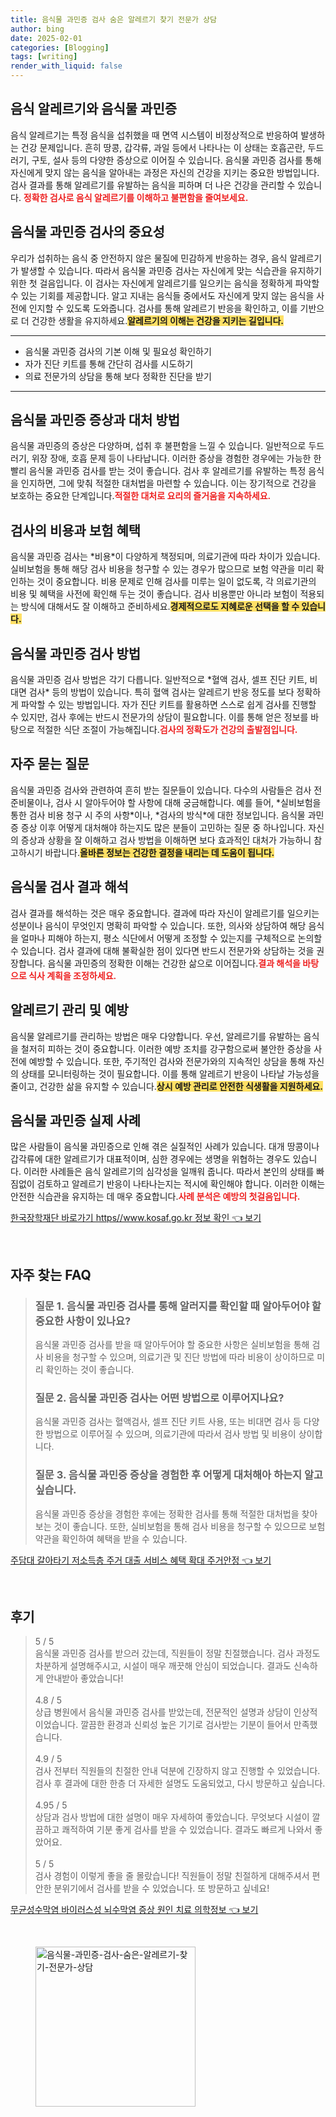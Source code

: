 ```yaml
---
title: 음식물 과민증 검사 숨은 알레르기 찾기 전문가 상담
author: bing
date: 2025-02-01
categories: [Blogging]
tags: [writing]
render_with_liquid: false
---
```



<h2 id='음식_알레르기_의_정의'>음식 알레르기와 음식물 과민증</h2>

<p>음식 알레르기는 특정 음식을 섭취했을 때 면역 시스템이 비정상적으로 반응하여 발생하는 건강 문제입니다. 흔히 땅콩, 갑각류, 과일 등에서 나타나는 이 상태는 호흡곤란, 두드러기, 구토, 설사 등의 다양한 증상으로 이어질 수 있습니다. 음식물 과민증 검사를 통해 자신에게 맞지 않는 음식을 알아내는 과정은 자신의 건강을 지키는 중요한 방법입니다. 검사 결과를 통해 알레르기를 유발하는 음식을 피하며 더 나은 건강을 관리할 수 있습니다. <b><span style="color: #ee2323;">정확한 검사로 음식 알레르기를 이해하고 불편함을 줄여보세요.</span></b></p>

<h2 id='음식물_과민증_검사의_중요성'>음식물 과민증 검사의 중요성</h2>

<p>우리가 섭취하는 음식 중 안전하지 않은 물질에 민감하게 반응하는 경우, 음식 알레르기가 발생할 수 있습니다. 따라서 음식물 과민증 검사는 자신에게 맞는 식습관을 유지하기 위한 첫 걸음입니다. 이 검사는 자신에게 알레르기를 일으키는 음식을 정확하게 파악할 수 있는 기회를 제공합니다. 알고 지내는 음식들 중에서도 자신에게 맞지 않는 음식을 사전에 인지할 수 있도록 도와줍니다. 검사를 통해 알레르기 반응을 확인하고, 이를 기반으로 더 건강한 생활을 유지하세요.<b><span style="background-color: #ffe066;">알레르기의 이해는 건강을 지키는 길입니다.</span></b></p>

<hr />

<ul>
    <li>음식물 과민증 검사의 기본 이해 및 필요성 확인하기</li>
    <li>자가 진단 키트를 통해 간단히 검사를 시도하기</li>
    <li>의료 전문가의 상담을 통해 보다 정확한 진단을 받기</li>
</ul>

<hr />

<h2 id='음식물_과민증_증상과_대처'>음식물 과민증 증상과 대처 방법</h2>

<p>음식물 과민증의 증상은 다양하며, 섭취 후 불편함을 느낄 수 있습니다. 일반적으로 두드러기, 위장 장애, 호흡 문제 등이 나타납니다. 이러한 증상을 경험한 경우에는 가능한 한 빨리 음식물 과민증 검사를 받는 것이 좋습니다. 검사 후 알레르기를 유발하는 특정 음식을 인지하면, 그에 맞춰 적절한 대처법을 마련할 수 있습니다. 이는 장기적으로 건강을 보호하는 중요한 단계입니다.<b><span style="color: #ee2323;">적절한 대처로 요리의 즐거움을 지속하세요.</span></b></p>

<h2 id='검사의_비용_및_보험_혜택'>검사의 비용과 보험 혜택</h2>

<p>음식물 과민증 검사는 *비용*이 다양하게 책정되며, 의료기관에 따라 차이가 있습니다. 실비보험을 통해 해당 검사 비용을 청구할 수 있는 경우가 많으므로 보험 약관을 미리 확인하는 것이 중요합니다. 비용 문제로 인해 검사를 미루는 일이 없도록, 각 의료기관의 비용 및 혜택을 사전에 확인해 두는 것이 좋습니다. 검사 비용뿐만 아니라 보험이 적용되는 방식에 대해서도 잘 이해하고 준비하세요.<b><span style="background-color: #ffe066;">경제적으로도 지혜로운 선택을 할 수 있습니다.</span></b></p>

<h2 id='음식물_과민증_검사_방법'>음식물 과민증 검사 방법</h2>

<p>음식물 과민증 검사 방법은 각기 다릅니다. 일반적으로 *혈액 검사, 셀프 진단 키트, 비대면 검사* 등의 방법이 있습니다. 특히 혈액 검사는 알레르기 반응 정도를 보다 정확하게 파악할 수 있는 방법입니다. 자가 진단 키트를 활용하면 스스로 쉽게 검사를 진행할 수 있지만, 검사 후에는 반드시 전문가의 상담이 필요합니다. 이를 통해 얻은 정보를 바탕으로 적절한 식단 조절이 가능해집니다.<b><span style="color: #ee2323;">검사의 정확도가 건강의 출발점입니다.</span></b></p>

<h2 id='자주_묻는_질문'>자주 묻는 질문</h2>

<p>음식물 과민증 검사와 관련하여 흔히 받는 질문들이 있습니다. 다수의 사람들은 검사 전 준비물이나, 검사 시 알아두어야 할 사항에 대해 궁금해합니다. 예를 들어, *실비보험을 통한 검사 비용 청구 시 주의 사항*이나, *검사의 방식*에 대한 정보입니다. 음식물 과민증 증상 이후 어떻게 대처해야 하는지도 많은 분들이 고민하는 질문 중 하나입니다. 자신의 증상과 상황을 잘 이해하고 검사 방법을 이해하면 보다 효과적인 대처가 가능하니 참고하시기 바랍니다.<b><span style="background-color: #ffe066;">올바른 정보는 건강한 결정을 내리는 데 도움이 됩니다.</span></b></p>

<h2 id='음식물_검사_결과_해석'>음식물 검사 결과 해석</h2>

<p>검사 결과를 해석하는 것은 매우 중요합니다. 결과에 따라 자신이 알레르기를 일으키는 성분이나 음식이 무엇인지 명확히 파악할 수 있습니다. 또한, 의사와 상담하여 해당 음식을 얼마나 피해야 하는지, 평소 식단에서 어떻게 조정할 수 있는지를 구체적으로 논의할 수 있습니다. 검사 결과에 대해 불확실한 점이 있다면 반드시 전문가와 상담하는 것을 권장합니다. 음식물 과민증의 정확한 이해는 건강한 삶으로 이어집니다.<b><span style="color: #ee2323;">결과 해석을 바탕으로 식사 계획을 조정하세요.</span></b></p>

<h2 id='알레르기_관리_및_예방'>알레르기 관리 및 예방</h2>

<p>음식물 알레르기를 관리하는 방법은 매우 다양합니다. 우선, 알레르기를 유발하는 음식을 철저히 피하는 것이 중요합니다. 이러한 예방 조치를 강구함으로써 불안한 증상을 사전에 예방할 수 있습니다. 또한, 주기적인 검사와 전문가와의 지속적인 상담을 통해 자신의 상태를 모니터링하는 것이 필요합니다. 이를 통해 알레르기 반응이 나타날 가능성을 줄이고, 건강한 삶을 유지할 수 있습니다.<b><span style="background-color: #ffe066;">상시 예방 관리로 안전한 식생활을 지원하세요.</span></b></p>

<h2 id='음식물_과민증_실제_사례'>음식물 과민증 실제 사례</h2>

<p>많은 사람들이 음식물 과민증으로 인해 겪은 실질적인 사례가 있습니다. 대개 땅콩이나 갑각류에 대한 알레르기가 대표적이며, 심한 경우에는 생명을 위협하는 경우도 있습니다. 이러한 사례들은 음식 알레르기의 심각성을 일깨워 줍니다. 따라서 본인의 상태를 빠짐없이 검토하고 알레르기 반응이 나타나는지는 적시에 확인해야 합니다. 이러한 이해는 안전한 식습관을 유지하는 데 매우 중요합니다.<b><span style="color: #ee2323;">사례 분석은 예방의 첫걸음입니다.</span></b></p>


<p><a class="click-button" title="한국장학재단 바로가기 https//www.kosaf.go.kr 정보 확인" href="https://aptwhite.github.io/posts/%ED%95%9C%EA%B5%AD%EC%9E%A5%ED%95%99%EC%9E%AC%EB%8B%A8-%EB%B0%94%EB%A1%9C%EA%B0%80%EA%B8%B0-httpswww.kosaf.go.kr-%EC%A0%95%EB%B3%B4-%ED%99%95%EC%9D%B8/" rel="dofollow">한국장학재단 바로가기 https//www.kosaf.go.kr 정보 확인 👈 보기</a></p><br>
<h2 id='자주_찾는_FAQ'>자주 찾는 FAQ</h2>
<div itemscope="" itemtype="https://schema.org/FAQPage"> 
<blockquote> 
<div itemscope="" itemprop="mainEntity" itemtype="https://schema.org/Question"> 
<h3 itemprop="name">질문 1. 음식물 과민증 검사를 통해 알러지를 확인할 때 알아두어야 할 중요한 사항이 있나요?</h3> 
<div itemscope="" itemprop="acceptedAnswer" itemtype="https://schema.org/Answer"> 
<span itemprop="text"> 
<p>음식물 과민증 검사를 받을 때 알아두어야 할 중요한 사항은 실비보험을 통해 검사 비용을 청구할 수 있으며, 의료기관 및 진단 방법에 따라 비용이 상이하므로 미리 확인하는 것이 좋습니다.</p> 
</span> 
</div> 
</div> 
<div itemscope="" itemprop="mainEntity" itemtype="https://schema.org/Question"> 
<h3 itemprop="name">질문 2. 음식물 과민증 검사는 어떤 방법으로 이루어지나요?</h3> 
<div itemscope="" itemprop="acceptedAnswer" itemtype="https://schema.org/Answer"> 
<span itemprop="text"> 
<p>음식물 과민증 검사는 혈액검사, 셀프 진단 키트 사용, 또는 비대면 검사 등 다양한 방법으로 이루어질 수 있으며, 의료기관에 따라서 검사 방법 및 비용이 상이합니다.</p> 
</span> 
</div> 
</div> 
<div itemscope="" itemprop="mainEntity" itemtype="https://schema.org/Question"> 
<h3 itemprop="name">질문 3. 음식물 과민증 증상을 경험한 후 어떻게 대처해아 하는지 알고 싶습니다.</h3> 
<div itemscope="" itemprop="acceptedAnswer" itemtype="https://schema.org/Answer"> 
<span itemprop="text"> 
<p>음식물 과민증 증상을 경험한 후에는 정확한 검사를 통해 적절한 대처법을 찾아보는 것이 좋습니다. 또한, 실비보험을 통해 검사 비용을 청구할 수 있으므로 보험 약관을 확인하여 혜택을 받을 수 있습니다.</p> 
</span> 
</div> 
</div> 
</blockquote> 
</div>
<p><a class="click-button" title="주담대 갈아타기 저소득층 주거 대출 서비스 혜택 확대 주거안정" href="https://aptwhite.github.io/posts/%EC%A3%BC%EB%8B%B4%EB%8C%80-%EA%B0%88%EC%95%84%ED%83%80%EA%B8%B0-%EC%A0%80%EC%86%8C%EB%93%9D%EC%B8%B5-%EC%A3%BC%EA%B1%B0-%EB%8C%80%EC%B6%9C-%EC%84%9C%EB%B9%84%EC%8A%A4-%ED%98%9C%ED%83%9D-%ED%99%95%EB%8C%80-%EC%A3%BC%EA%B1%B0%EC%95%88%EC%A0%95/" rel="dofollow">주담대 갈아타기 저소득층 주거 대출 서비스 혜택 확대 주거안정 👈 보기</a></p><br>
<h2 id='후기'>후기</h2>
<div itemscope itemtype="https://schema.org/Product">
  <blockquote>
  <div itemprop="review" itemscope itemtype="https://schema.org/Review">
      <div itemprop="reviewRating" itemscope itemtype="https://schema.org/Rating"> <span itemprop="ratingValue">5</span> / <span itemprop="bestRating">5</span> </div>
      <span itemprop="reviewBody">음식물 과민증 검사를 받으러 갔는데, 직원들이 정말 친절했습니다. 검사 과정도 차분하게 설명해주시고, 시설이 매우 깨끗해 안심이 되었습니다. 결과도 신속하게 안내받아 좋았습니다!</span>
  </div>
  <br>
  <div itemprop="review" itemscope itemtype="https://schema.org/Review">
      <div itemprop="reviewRating" itemscope itemtype="https://schema.org/Rating"> <span itemprop="ratingValue">4.8</span> / <span itemprop="bestRating">5</span> </div>
      <span itemprop="reviewBody">상급 병원에서 음식물 과민증 검사를 받았는데, 전문적인 설명과 상담이 인상적이었습니다. 깔끔한 환경과 신뢰성 높은 기기로 검사받는 기분이 들어서 만족했습니다.</span>
  </div>
  <br>
  <div itemprop="review" itemscope itemtype="https://schema.org/Review">
      <div itemprop="reviewRating" itemscope itemtype="https://schema.org/Rating"> <span itemprop="ratingValue">4.9</span> / <span itemprop="bestRating">5</span> </div>
      <span itemprop="reviewBody">검사 전부터 직원들의 친절한 안내 덕분에 긴장하지 않고 진행할 수 있었습니다. 검사 후 결과에 대한 한층 더 자세한 설명도 도움되었고, 다시 방문하고 싶습니다.</span>
  </div>
  <br>
  <div itemprop="review" itemscope itemtype="https://schema.org/Review">
      <div itemprop="reviewRating" itemscope itemtype="https://schema.org/Rating"> <span itemprop="ratingValue">4.95</span> / <span itemprop="bestRating">5</span> </div>
      <span itemprop="reviewBody">상담과 검사 방법에 대한 설명이 매우 자세하여 좋았습니다. 무엇보다 시설이 깔끔하고 쾌적하여 기분 좋게 검사를 받을 수 있었습니다. 결과도 빠르게 나와서 좋았어요.</span>
  </div>
  <br>
  <div itemprop="review" itemscope itemtype="https://schema.org/Review">
      <div itemprop="reviewRating" itemscope itemtype="https://schema.org/Rating"> <span itemprop="ratingValue">5</span> / <span itemprop="bestRating">5</span> </div>
      <span itemprop="reviewBody">검사 경험이 이렇게 좋을 줄 몰랐습니다! 직원들이 정말 친절하게 대해주셔서 편안한 분위기에서 검사를 받을 수 있었습니다. 또 방문하고 싶네요!</span>
  </div>
  </blockquote>
</div>
<p><a class="click-button" title="무균성수막염 바이러스성 뇌수막염 증상 원인 치료 의학정보" href="https://aptwhite.github.io/posts/%EB%AC%B4%EA%B7%A0%EC%84%B1%EC%88%98%EB%A7%89%EC%97%BC-%EB%B0%94%EC%9D%B4%EB%9F%AC%EC%8A%A4%EC%84%B1-%EB%87%8C%EC%88%98%EB%A7%89%EC%97%BC-%EC%A6%9D%EC%83%81-%EC%9B%90%EC%9D%B8-%EC%B9%98%EB%A3%8C-%EC%9D%98%ED%95%99%EC%A0%95%EB%B3%B4/" rel="dofollow">무균성수막염 바이러스성 뇌수막염 증상 원인 치료 의학정보 👈 보기</a></p><br>
<figure class="image"><img src="https://aptwhite.github.io/assets/img/thumbnail/음식물-과민증-검사-숨은-알레르기-찾기-전문가-상담.webp" alt="음식물-과민증-검사-숨은-알레르기-찾기-전문가-상담" width="256" height="256"></figure>